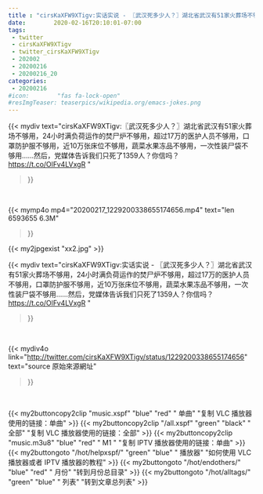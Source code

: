 ```yaml
---
title : "cirsKaXFW9XTigv:实话实说 - 〖武汉死多少人？〗湖北省武汉有51家火葬场不够用，24小时满负荷运作的焚尸炉不够用，超过17万的医护人员不够用，口罩防护服不够用，近10万张床位不够用，蔬菜水果冻品不够用，一次性装尸袋不够用……然后，党媒体告诉我们只死了1359人？你信吗？https://t.co/OlFv4LVxgR "
date:        2020-02-16T20:10:01-07:00
tags:
 - twitter
 - cirsKaXFW9XTigv
 - twitter_cirsKaXFW9XTigv
 - 202002
 - 20200216
 - 20200216_20
categories:
 - 20200216
#icon:        "fas fa-lock-open"
#resImgTeaser: teaserpics/wikipedia.org/emacs-jokes.png
---
```


{{< mydiv text="cirsKaXFW9XTigv:〖武汉死多少人？〗湖北省武汉有51家火葬场不够用，24小时满负荷运作的焚尸炉不够用，超过17万的医护人员不够用，口罩防护服不够用，近10万张床位不够用，蔬菜水果冻品不够用，一次性装尸袋不够用……然后，党媒体告诉我们只死了1359人？你信吗？https://t.co/OlFv4LVxgR "
>}}
<br>


{{< mymp4o mp4="20200217_1229200338655174656.mp4"
text="len 6593655    6.3M"
>}}

{{< my2jpgexist "xx2.jpg" >}}<br>



{{< mydiv text="cirsKaXFW9XTigv:实话实说 - 〖武汉死多少人？〗湖北省武汉有51家火葬场不够用，24小时满负荷运作的焚尸炉不够用，超过17万的医护人员不够用，口罩防护服不够用，近10万张床位不够用，蔬菜水果冻品不够用，一次性装尸袋不够用……然后，党媒体告诉我们只死了1359人？你信吗？https://t.co/OlFv4LVxgR "
>}}
<br>

{{< mydiv4o link="http://twitter.com/cirsKaXFW9XTigv/status/1229200338655174656"
text="source 原始來源網址"
>}}


<br>



{{< my2buttoncopy2clip "music.xspf"        "blue"   "red"    " 单曲"  "复制 VLC 播放器使用的链接：单曲" >}} {{< my2buttoncopy2clip "/all.xspf"         "green"  "black"  " 全部"  "复制 VLC 播放器使用的链接：全部" >}} {{< my2buttoncopy2clip "music.m3u8"        "blue"   "red"    " M1 "    "复制 IPTV 播放器使用的链接：单曲" >}} {{< my2buttongoto      "/hot/helpxspf/"    "green"  "blue"   " 播放器" "如何使用 VLC 播放器或者 IPTV 播放器的教程" >}} {{< my2buttongoto      "/hot/endothers/"   "blue"   "red"    " 月份"   "转到月份总目录" >}} {{< my2buttongoto      "/hot/alltags/"     "green"  "blue"   " 列表"   "转到文章总列表" >}} 
